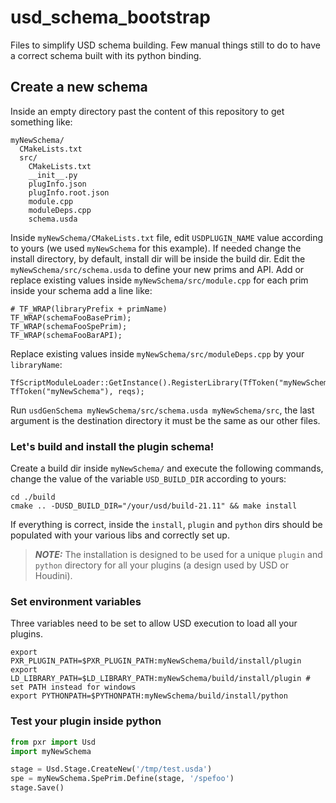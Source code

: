 # usd_schema_bootstrap
Files to simplify USD schema building. 
Few manual things still to do to have a correct schema built with its python binding.

## Create a new schema
Inside an empty directory past the content of this repository to get something like:
```
myNewSchema/
  CMakeLists.txt
  src/
    CMakeLists.txt
    __init__.py
    plugInfo.json
    plugInfo.root.json
    module.cpp
    moduleDeps.cpp
    schema.usda
```

Inside `myNewSchema/CMakeLists.txt` file, edit `USDPLUGIN_NAME` value according to yours (we used `myNewSchema` for this example). If needed change the install directory, by default, install dir will be inside the build dir.
Edit the `myNewSchema/src/schema.usda` to define your new prims and API.
Add or replace existing values inside `myNewSchema/src/module.cpp` for each prim inside your schema add a line like:
```
# TF_WRAP(libraryPrefix + primName)
TF_WRAP(schemaFooBasePrim);
TF_WRAP(schemaFooSpePrim);
TF_WRAP(schemaFooBarAPI);
```
Replace existing values inside `myNewSchema/src/moduleDeps.cpp` by your `libraryName`:
```
TfScriptModuleLoader::GetInstance().RegisterLibrary(TfToken("myNewSchema"), TfToken("myNewSchema"), reqs);
```
Run `usdGenSchema myNewSchema/src/schema.usda myNewSchema/src`, the last argument is the destination directory it must be the same as our other files. 

### Let's build and install the plugin schema! 
Create a build dir inside `myNewSchema/` and execute the following commands, change the value of the variable `USD_BUILD_DIR` according to yours:
```
cd ./build
cmake .. -DUSD_BUILD_DIR="/your/usd/build-21.11" && make install
```
If everything is correct, inside the `install`, `plugin` and `python` dirs should be populated with your various libs and correctly set up.

> **_NOTE:_**  The installation is designed to be used for a unique `plugin` and `python` directory for all your plugins (a design used by USD or Houdini).

### Set environment variables
Three variables need to be set to allow USD execution to load all your plugins. 
```
export PXR_PLUGIN_PATH=$PXR_PLUGIN_PATH:myNewSchema/build/install/plugin
export LD_LIBRARY_PATH=$LD_LIBRARY_PATH:myNewSchema/build/install/plugin # set PATH instead for windows
export PYTHONPATH=$PYTHONPATH:myNewSchema/build/install/python
```

### Test your plugin inside python
```python
from pxr import Usd
import myNewSchema

stage = Usd.Stage.CreateNew('/tmp/test.usda')
spe = myNewSchema.SpePrim.Define(stage, '/spefoo')
stage.Save()
```
